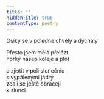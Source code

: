 ```yaml
---
title: ''
hiddenTitle: true
contentType: poetry
---
```


<section>

Osiky se v poledne chvěly a dýchaly

Přesto jsem měla přelézt  
horký násep koleje a plot

</section>

<section>

a zjistit v poli slunečnic  
s vypálenými jádry  
zdali se ještě obracejí  
k slunci

</section>
